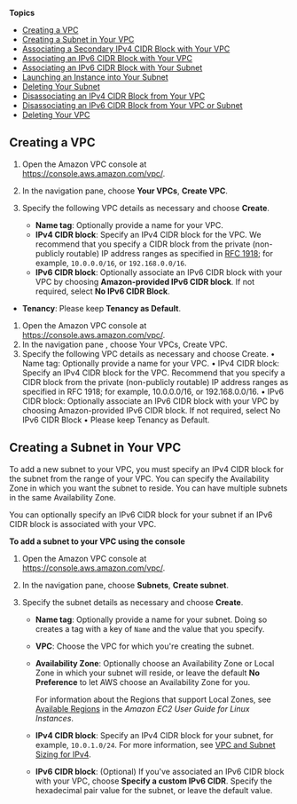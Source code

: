 **Topics**
+ [Creating a VPC](#Create-VPC)
+ [Creating a Subnet in Your VPC](#AddaSubnet)
+ [Associating a Secondary IPv4 CIDR Block with Your VPC](#add-ipv4-cidr)
+ [Associating an IPv6 CIDR Block with Your VPC](#vpc-associate-ipv6-cidr)
+ [Associating an IPv6 CIDR Block with Your Subnet](#subnet-associate-ipv6-cidr)
+ [Launching an Instance into Your Subnet](#VPC_Launch_Instance)
+ [Deleting Your Subnet](#subnet-deleting)
+ [Disassociating an IPv4 CIDR Block from Your VPC](#remove-ipv4-cidr)
+ [Disassociating an IPv6 CIDR Block from Your VPC or Subnet](#vpc-subnet-disassociate-ipv6)
+ [Deleting Your VPC](#VPC_Deleting)

## Creating a VPC<a name="Create-VPC"></a>

1. Open the Amazon VPC console at [https://console\.aws\.amazon\.com/vpc/](https://console.aws.amazon.com/vpc/)\.

1. In the navigation pane, choose **Your VPCs**, **Create VPC**\.

1. Specify the following VPC details as necessary and choose **Create**\. 
   + **Name tag**: Optionally provide a name for your VPC\.
   + **IPv4 CIDR block**: Specify an IPv4 CIDR block for the VPC\. We recommend that you specify a CIDR block from the private \(non\-publicly routable\) IP address ranges as specified in [RFC 1918](http://www.faqs.org/rfcs/rfc1918.html); for example, `10.0.0.0/16`, or `192.168.0.0/16`\. 
   + **IPv6 CIDR block**: Optionally associate an IPv6 CIDR block with your VPC by choosing **Amazon\-provided IPv6 CIDR block**\. If not required, select **No IPv6 CIDR Block**\.
  + **Tenancy**: Please keep **Tenancy as Default**\. 

1.	Open the Amazon VPC console at https://console.aws.amazon.com/vpc/.
2.	In the navigation pane , choose Your VPCs, Create VPC.
3.	Specify the following VPC details as necessary and choose Create.
•	Name tag: Optionally provide a name for your VPC. 
•	IPv4 CIDR block: Specify an IPv4 CIDR block for the VPC. Recommend that you specify a CIDR block from the private (non-publicly routable) IP address ranges as specified in RFC 1918; for example, 10.0.0.0/16, or 192.168.0.0/16.
•	IPv6 CIDR block: Optionally associate an IPv6 CIDR block with your VPC by choosing Amazon-provided IPv6 CIDR block. If not required, select No IPv6 CIDR Block
•	Please keep Tenancy as Default. 

## Creating a Subnet in Your VPC<a name="AddaSubnet"></a>

To add a new subnet to your VPC, you must specify an IPv4 CIDR block for the subnet from the range of your VPC\. You can specify the Availability Zone in which you want the subnet to reside\. You can have multiple subnets in the same Availability Zone\. 

You can optionally specify an IPv6 CIDR block for your subnet if an IPv6 CIDR block is associated with your VPC\.

**To add a subnet to your VPC using the console**

1. Open the Amazon VPC console at [https://console\.aws\.amazon\.com/vpc/](https://console.aws.amazon.com/vpc/)\.

1. In the navigation pane, choose **Subnets**, **Create subnet**\.

1. Specify the subnet details as necessary and choose **Create**\.
   + **Name tag**: Optionally provide a name for your subnet\. Doing so creates a tag with a key of `Name` and the value that you specify\.
   + **VPC**: Choose the VPC for which you're creating the subnet\.
   + **Availability Zone**: Optionally choose an Availability Zone or Local Zone in which your subnet will reside, or leave the default **No Preference** to let AWS choose an Availability Zone for you\.

     For information about the Regions that support Local Zones, see [Available Regions](https://docs.aws.amazon.com/AWSEC2/latest/UserGuide/using-regions-availability-zones.html#concepts-available-regions) in the *Amazon EC2 User Guide for Linux Instances*\. 
   + **IPv4 CIDR block**: Specify an IPv4 CIDR block for your subnet, for example, `10.0.1.0/24`\. For more information, see [VPC and Subnet Sizing for IPv4](VPC_Subnets.md#vpc-sizing-ipv4)\.
   + **IPv6 CIDR block**: \(Optional\) If you've associated an IPv6 CIDR block with your VPC, choose **Specify a custom IPv6 CIDR**\. Specify the hexadecimal pair value for the subnet, or leave the default value\.





